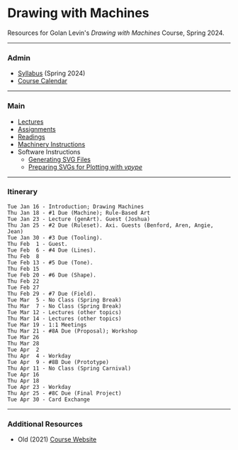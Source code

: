 # Drawing with Machines

Resources for Golan Levin's *Drawing with Machines* Course, Spring 2024.

---

### Admin

* [Syllabus](syllabus/60-225_syllabus_spring_2024.md) (Spring 2024)
* [Course Calendar](http://bit.ly/golancoursecalendar)

---

### Main

* [Lectures](lectures/README.md)
* [Assignments](assignments/README.md)
* [Readings](readings/README.md)
* [Machinery Instructions](machines/README.md)
* Software Instructions
  * [Generating SVG Files](generating_svg/README.md)
  * [Preparing SVGs for Plotting with *vpype*](generating_svg/vpype_svg_prep/README.md)

---

### Itinerary

```
Tue Jan 16 - Introduction; Drawing Machines
Thu Jan 18 - #1 Due (Machine); Rule-Based Art
Tue Jan 23 - Lecture (genArt). Guest (Joshua)
Thu Jan 25 - #2 Due (Ruleset). Axi. Guests (Benford, Aren, Angie, Jean)
Tue Jan 30 - #3 Due (Tooling).
Thu Feb  1 - Guest.
Tue Feb  6 - #4 Due (Lines). 
Thu Feb  8
Tue Feb 13 - #5 Due (Tone).
Thu Feb 15
Tue Feb 20 - #6 Due (Shape).
Thu Feb 22
Tue Feb 27
Thu Feb 29 - #7 Due (Field).
Tue Mar  5 - No Class (Spring Break)
Thu Mar  7 - No Class (Spring Break)
Tue Mar 12 - Lectures (other topics)
Thu Mar 14 - Lectures (other topics)
Tue Mar 19 - 1:1 Meetings
Thu Mar 21 - #8A Due (Proposal); Workshop
Tue Mar 26
Thu Mar 28 
Tue Apr  2
Thu Apr  4 - Workday
Tue Apr  9 - #8B Due (Prototype)
Thu Apr 11 - No Class (Spring Carnival)
Tue Apr 16
Thu Apr 18
Tue Apr 23 - Workday
Thu Apr 25 - #8C Due (Final Project)
Tue Apr 30 - Card Exchange
```

---

### Additional Resources

* Old (2021) [Course Website](https://courses.ideate.cmu.edu/60-428/f2021/)
